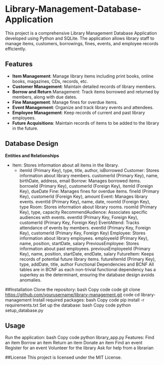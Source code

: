 # Library-Management-Database-Application
This project is a comprehensive Library Management Database Application developed using Python and SQLite. The application allows library staff to manage items, customers, borrowings, fines, events, and employee records efficiently.
## Features
- **Item Management**: Manage library items including print books, online books, magazines, CDs, records, etc.
- **Customer Management**: Maintain detailed records of library members.
- **Borrow and Return** Management: Track items borrowed and returned by members, along with due dates.
- **Fine Management**: Manage fines for overdue items.
- **Event Management**: Organize and track library events and attendees.
- **Employee Management**: Keep records of current and past library employees.
- **Future Acquisitions**: Maintain records of items to be added to the library in the future.
## Database Design
**Entities and Relationships**
- Item: Stores information about all items in the library.
  - itemId (Primary Key), type, title, author, isBorrowed
Customer: Stores information about library members.
customerId (Primary Key), name, birthDate, address, email
Borrow: Manages borrowed items.
borrowId (Primary Key), customerId (Foreign Key), itemId (Foreign Key), dueDate
Fine: Manages fines for overdue items.
fineId (Primary Key), customerId (Foreign Key), amount
Event: Manages library events.
eventId (Primary Key), name, date, roomId (Foreign Key), type
Room: Stores information about library rooms.
roomId (Primary Key), type, capacity
RecommendAudience: Associates specific audiences with events.
eventId (Primary Key, Foreign Key), customerId (Primary Key, Foreign Key)
EventAttend: Tracks attendance of events by members.
eventId (Primary Key, Foreign Key), customerId (Primary Key, Foreign Key)
Employee: Stores information about library employees.
employeeId (Primary Key), name, position, startDate, salary
PreviousEmployee: Stores information about past employees.
previousEmployeeId (Primary Key), name, position, startDate, endDate, salary
FutureItem: Keeps records of potential future library items.
futureItemId (Primary Key), type, addDate, title, author
Functional Dependencies and BCNF
All tables are in BCNF as each non-trivial functional dependency has a superkey as the determinant, ensuring the database design avoids anomalies.

##Installation
Clone the repository:
bash
Copy code
code git clone https://github.com/yourusername/library-management.git
code cd library-management
Install required packages:
bash
Copy code
pip install -r requirements.txt
Set up the database:
bash
Copy code
python setup_database.py
## Usage
Run the application:
bash
Copy code
python library_app.py
Features:
Find an item
Borrow an item
Return an item
Donate an item
Find an event
Register for an event
Volunteer for the library
Ask for help from a librarian

##License
This project is licensed under the MIT License.
